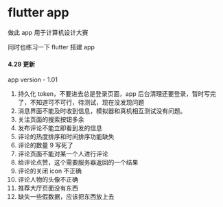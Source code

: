 # flutter app

做此 app 用于计算机设计大赛

同时也练习一下 flutter 搭建 app

#### 4.29 更新

app version - 1.01

1. 持久化 token，不要进去总是登录页面，app 后台清理还要登录，暂时写完了，不知道可不可行，待测试，现在没发现问题
2. 消息界面不能及时收到信息，模拟器和真机相互测试没有问题。
3. 关注页面的搜索按钮多余
4. 发布评论不能立即看到发的信息
5. 评论的热度排序和时间排序功能缺失
6. 评论的数量 9 写死了
7. 评论页面不能对某一个人进行评论
8. 给评论点赞，这个需要服务器返回的一个结果
9. 评论的关闭 icon 不正确
10. 评论人物的头像不正确
11. 推荐大厅页面没有东西
12. 缺失一些假数据，应该把东西放上去
